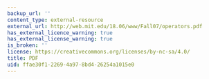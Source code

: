 ```yaml
---
backup_url: ''
content_type: external-resource
external_url: http://web.mit.edu/18.06/www/Fall07/operators.pdf
has_external_licence_warning: true
has_external_license_warning: true
is_broken: ''
license: https://creativecommons.org/licenses/by-nc-sa/4.0/
title: PDF
uid: ffae30f1-2269-4a97-8bd4-26254a1015e0
---
```

